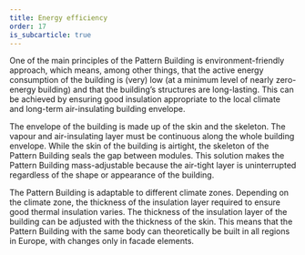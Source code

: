 ```yaml
---
title: Energy efficiency
order: 17
is_subcarticle: true
---
```

One of the main principles of the Pattern Building is environment-friendly approach, which means, among other things, that the active energy consumption of the building is (very) low (at a minimum level of nearly zero-energy building) and that the building’s structures are long-lasting. This can be achieved by ensuring good insulation appropriate to the local climate and long-term air-insulating building envelope. 

The envelope of the building is made up of the skin and the skeleton. The vapour and air-insulating layer must be continuous along the whole building envelope. While the skin of the building is airtight, the skeleton of the Pattern Building seals the gap between modules. This solution makes the Pattern Building mass-adjustable because the air-tight layer is uninterrupted regardless of the shape or appearance of the building.

The Pattern Building is adaptable to different climate zones. Depending on the climate zone, the thickness of the insulation layer required to ensure good thermal insulation varies. The thickness of the insulation layer of the building can be adjusted with the thickness of the skin. This means that the Pattern Building with the same body can theoretically be built in all regions in Europe, with changes only in facade elements.